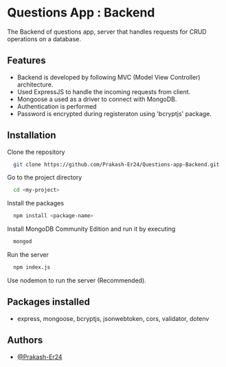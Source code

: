 
# Questions App : Backend

The Backend of questions app, server that handles requests for CRUD operations on a database.
## Features
 - Backend is developed by following MVC (Model View Controller) architecture.
 - Used ExpressJS to handle the incoming requests from client.
 - Mongoose a used as a driver to connect with MongoDB.
 - Authentication is performed
 - Password is encrypted during registeraton using 'bcryptjs' package.
 

## Installation

Clone the repository

```bash
  git clone https://github.com/Prakash-Er24/Questions-app-Backend.git
```
Go to the project directory
```bash
  cd <my-project>
``` 
Install the packages
```bash
  npm install <package-name>
```
Install MongoDB Community Edition and run it by executing
````bash 
  mongod
````
Run the server
```bash
  npm index.js
```
Use nodemon to run the server (Recommended).

## Packages installed 
 - express, mongoose, bcryptjs, jsonwebtoken, cors, validator, dotenv

## Authors

- [@Prakash-Er24](https://github.com/Prakash-Er24)

